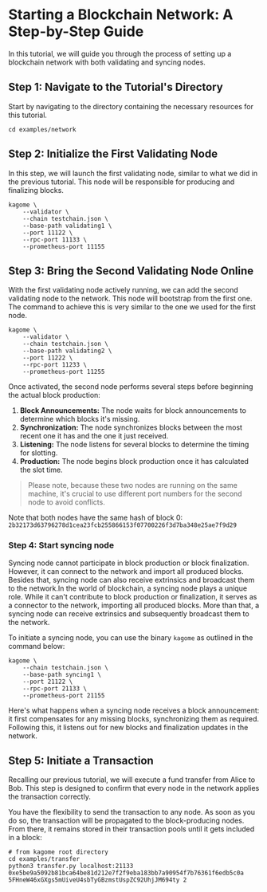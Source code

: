 [//]: # (
Copyright Quadrivium LLC
All Rights Reserved
SPDX-License-Identifier: Apache-2.0
)

# Starting a Blockchain Network: A Step-by-Step Guide

In this tutorial, we will guide you through the process of setting up a blockchain network with both validating and syncing nodes.

## Step 1: Navigate to the Tutorial's Directory

Start by navigating to the directory containing the necessary resources for this tutorial.

```shell script
cd examples/network
```

## Step 2: Initialize the First Validating Node

In this step, we will launch the first validating node, similar to what we did in the previous tutorial. This node will be responsible for producing and finalizing blocks.

```shell script
kagome \
    --validator \
    --chain testchain.json \
    --base-path validating1 \
    --port 11122 \
    --rpc-port 11133 \
    --prometheus-port 11155
```

## Step 3: Bring the Second Validating Node Online

With the first validating node actively running, we can add the second validating node to the network. This node will bootstrap from the first one. The command to achieve this is very similar to the one we used for the first node.

```shell script
kagome \
    --validator \
    --chain testchain.json \
    --base-path validating2 \
    --port 11222 \
    --rpc-port 11233 \
    --prometheus-port 11255
```

Once activated, the second node performs several steps before beginning the actual block production:

1. **Block Announcements:** The node waits for block announcements to determine which blocks it's missing.
2. **Synchronization:** The node synchronizes blocks between the most recent one it has and the one it just received.
3. **Listening:** The node listens for several blocks to determine the timing for slotting.
4. **Production:** The node begins block production once it has calculated the slot time.

> Please note, because these two nodes are running on the same machine, it's crucial to use different port numbers for the second node to avoid conflicts. 

Note that both nodes have the same hash of block 0: `2b32173d63796278d1cea23fcb255866153f07700226f3d7ba348e25ae7f9d29`

### Step 4: Start syncing node

Syncing node cannot participate in block production or block finalization. However, it can connect to the network and import all produced blocks. Besides that, syncing node can also receive extrinsics and broadcast them to the network.In the world of blockchain, a syncing node plays a unique role. While it can't contribute to block production or finalization, it serves as a connector to the network, importing all produced blocks. More than that, a syncing node can receive extrinsics and subsequently broadcast them to the network.

To initiate a syncing node, you can use the binary `kagome` as outlined in the command below:

```shell script
kagome \
    --chain testchain.json \
    --base-path syncing1 \
    --port 21122 \
    --rpc-port 21133 \
    --prometheus-port 21155
```

Here's what happens when a syncing node receives a block announcement: it first compensates for any missing blocks, synchronizing them as required. Following this, it listens out for new blocks and finalization updates in the network. 

## Step 5: Initiate a Transaction

Recalling our previous tutorial, we will execute a fund transfer from Alice to Bob. This step is designed to confirm that every node in the network applies the transaction correctly.

You have the flexibility to send the transaction to any node. As soon as you do so, the transaction will be propagated to the block-producing nodes. From there, it remains stored in their transaction pools until it gets included in a block:

```shell script
# from kagome root directory
cd examples/transfer
python3 transfer.py localhost:21133 0xe5be9a5092b81bca64be81d212e7f2f9eba183bb7a90954f7b76361f6edb5c0a 5FHneW46xGXgs5mUiveU4sbTyGBzmstUspZC92UhjJM694ty 2
```
